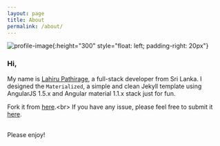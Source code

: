```yaml
---
layout: page
title: About
permalink: /about/
---
```


![profile-image](../images/prof.png){:height="300" style="float: left; padding-right: 20px"}
<h3>Hi,</h3>

My name is [Lahiru Pathirage]("http://lahiru.site"), a full-stack developer from Sri Lanka.
I designed the `Materialized`, a simple and clean Jekyll template using AngularJS 1.5.x and Angular material 1.1.x stack just for fun.


Fork it from [here]("https://github.com/lpsandaruwan/materialized").<br>
If you have any issue, please feel free to submit it [here]("https://github.com/lpsandaruwan/materialized/issues/new").

<br>
Please enjoy!
